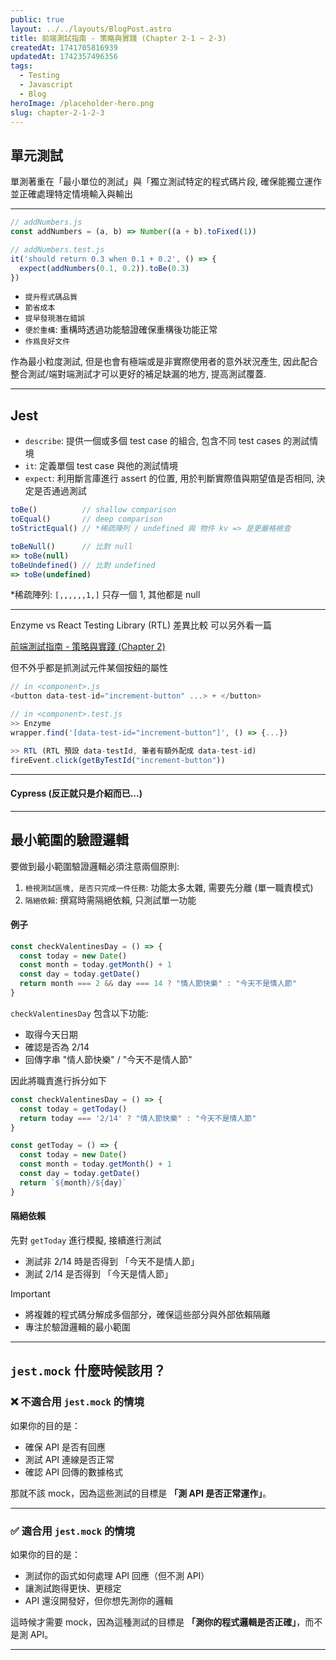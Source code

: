 ```yaml
---
public: true
layout: ../../layouts/BlogPost.astro
title: 前端測試指南 - 策略與實踐 (Chapter 2-1 ~ 2-3)
createdAt: 1741705816939
updatedAt: 1742357496356
tags:
  - Testing
  - Javascript
  - Blog
heroImage: /placeholder-hero.png
slug: chapter-2-1-2-3
---
```


## 單元測試

單測著重在「最小單位的測試」與「獨立測試特定的程式碼片段, 確保能獨立運作並正確處理特定情境輸入與輸出

---

```js
// addNumbers.js
const addNumbers = (a, b) => Number((a + b).toFixed(1))

// addNumbers.test.js
it('should return 0.3 when 0.1 + 0.2', () => {
  expect(addNumbers(0.1, 0.2)).toBe(0.3)
})
```

- `提升程式碼品質`
- `節省成本`
- `提早發現潛在錯誤`
- `便於重構`: 重構時透過功能驗證確保重構後功能正常
- `作爲良好文件`

作為最小粒度測試, 但是也會有極端或是非實際使用者的意外狀況產生, 因此配合整合測試/端對端測試才可以更好的補足缺漏的地方, 提高測試覆蓋.


---

## Jest 

- `describe`: 提供一個或多個 test case 的組合, 包含不同 test cases 的測試情境
- `it`: 定義單個 test case 與他的測試情境
- `expect`: 利用斷言庫進行 assert 的位置, 用於判斷實際值與期望值是否相同, 決定是否通過測試

```js
toBe()          // shallow comparison
toEqual()       // deep comparison
toStrictEqual() // *稀疏陣列 / undefined 與 物件 kv => 是更嚴格檢查

toBeNull()      // 比對 null
=> toBe(null)
toBeUndefined() // 比對 undefined
=> toBe(undefined)
```
*稀疏陣列: `[,,,,,,1,]` 只存一個 1, 其他都是 null

---
Enzyme vs React Testing Library (RTL) 差異比較 可以另外看一篇

[前端測試指南 - 策略與實踐 (Chapter 2)](/posts/chapter-2-1-2-3)

但不外乎都是抓測試元件某個按鈕的屬性
```js
// in <component>.js
<button data-test-id="increment-button" ...> + </button>

// in <component>.test.js
>> Enzyme 
wrapper.find('[data-test-id="increment-button"]', () => {...})

>> RTL (RTL 預設 data-testId, 筆者有額外配成 data-test-id)
fireEvent.click(getByTestId("increment-button"))                             
```

---

#### Cypress (反正就只是介紹而已...)

---

## 最小範圍的驗證邏輯

要做到最小範圍驗證邏輯必須注意兩個原則: 
1. `檢視測試區塊, 是否只完成一件任務`: 功能太多太雜, 需要先分離 (單一職責模式)
2. `隔絕依賴`: 撰寫時需隔絕依賴, 只測試單一功能


#### 例子
```js
const checkValentinesDay = () => {
  const today = new Date()
  const month = today.getMonth() + 1
  const day = today.getDate()
  return month === 2 && day === 14 ? "情人節快樂" : "今天不是情人節"
}
```

`checkValentinesDay` 包含以下功能:
- 取得今天日期
- 確認是否為 2/14 
- 回傳字串 "情人節快樂" / "今天不是情人節"

因此將職責進行拆分如下
```js
const checkValentinesDay = () => {
  const today = getToday()
  return today === '2/14' ? "情人節快樂" : "今天不是情人節"
}

const getToday = () => {
  const today = new Date()
  const month = today.getMonth() + 1
  const day = today.getDate()
  return `${month}/${day}`
}
```

#### 隔絕依賴

先對 `getToday` 進行模擬, 接續進行測試
- 測試非 2/14 時是否得到 「今天不是情人節」
- 測試 2/14 是否得到 「今天是情人節」

> [!IMPORTANT]
> - 將複雜的程式碼分解成多個部分，確保這些部分與外部依賴隔離
> - 專注於驗證邏輯的最小範圍
> 

---

## `jest.mock` 什麼時候該用？

### ❌ **不適合用 `jest.mock` 的情境**
如果你的目的是：

- 確保 API 是否有回應
- 測試 API 連線是否正常
- 確認 API 回傳的數據格式

那就不該 mock，因為這些測試的目標是 **「測 API 是否正常運作」**。

---

### ✅ **適合用 `jest.mock` 的情境**
如果你的目的是：

- 測試你的函式如何處理 API 回應（但不測 API）
- 讓測試跑得更快、更穩定
- API 還沒開發好，但你想先測你的邏輯

這時候才需要 mock，因為這種測試的目標是 **「測你的程式邏輯是否正確」**，而不是測 API。

---